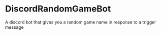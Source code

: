 # DiscordRandomGameBot
A discord bot that gives you a random game name in response to a trigger message
